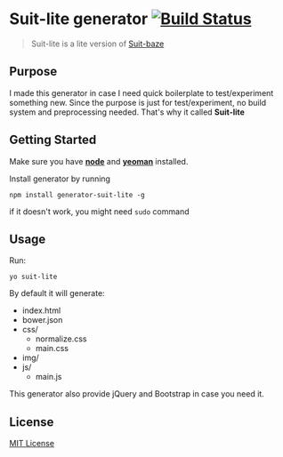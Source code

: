 # Suit-lite generator [![Build Status](https://secure.travis-ci.org/ImBobby/generator-suit-lite.png?branch=master)](https://travis-ci.org/ImBobby/generator-suit-lite)

> Suit-lite is a lite version of [Suit-baze](https://github.com/ImBobby/suit-baze)

## Purpose

I made this generator in case I need quick boilerplate to test/experiment something new. Since the purpose is just for test/experiment, no build system and preprocessing needed. That's why it called **Suit-lite**

## Getting Started

Make sure you have **[node](http://nodejs.org/download/)** and **[yeoman](http://yeoman.io/)** installed.

Install generator by running
```
npm install generator-suit-lite -g
```
if it doesn't work, you might need `sudo` command

## Usage

Run:
```
yo suit-lite
```

By default it will generate:

* index.html
* bower.json
* css/
    - normalize.css
    - main.css
* img/
* js/
    - main.js

This generator also provide jQuery and Bootstrap in case you need it.

## License

[MIT License](http://en.wikipedia.org/wiki/MIT_License)
